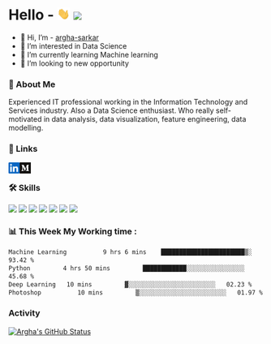 


# Hello - <img src="https://raw.githubusercontent.com/argha-sarkar/argha-sarkar/main/ImageFolder/hand.gif" width="25px"> ![](https://visitor-badge.glitch.me/badge?page_id=argha-sarkar.argha-sarkar)

- 👋 Hi, I’m - [argha-sarkar](https://github.com/argha-sarkar)
- 👀 I’m interested in Data Science
- 🌱 I’m currently learning Machine learning
- 💞️ I’m looking to new opportunity

### 🚀 About Me
Experienced IT professional working in the Information Technology 
and Services industry. Also a Data Science enthusiast. 
Who really self-motivated in data analysis, data visualization, 
feature engineering, data modelling.


### 🔗 Links
<a href="https://www.linkedin.com/in/arghasarkar/">
  <img align="left" alt="Argha's LinkedIN" width="22px" src="https://raw.githubusercontent.com/argha-sarkar/argha-sarkar/a3bdee193bd7bfc401e6b86e0e414eac7a237165/ImageFolder/logo/linkedin.svg" />
</a>

<a href="https://medium.com/@arghasarkar5373/">
  <img align="left" alt="Argha's Medium" width="22px" src="https://raw.githubusercontent.com/argha-sarkar/argha-sarkar/main/ImageFolder/logo/medium-logo-93CDCF6451-seeklogo.com.png" />
</a>

<br>

### 🛠 Skills
![](https://img.shields.io/badge/-Python-blue)
![](https://img.shields.io/badge/-Machine%20Learning-red)
![](https://img.shields.io/badge/-MySQL-blue)
![](https://img.shields.io/badge/-IBM%20DB2-lightgrey)
![](https://img.shields.io/badge/-Visual%20Studio%20Code-blue)
![](https://img.shields.io/badge/-Microsoft%20Office-green)
![](https://img.shields.io/badge/-Photoshop-inactive)

### 📊 **This  Week My Working  time :**
<!--START_SECTION:waka-->
```text
Machine Learning          9 hrs 6 mins    ███████████████████████▒░   93.42 % 
Python         4 hrs 50 mins         ████████████░░░░░░░░░░░░░░░░   45.68 % 
Deep Learning   10 mins         ▓░░░░░░░░░░░░░░░░░░░░░░░░   02.23 % 
Photoshop          10 mins         ▒░░░░░░░░░░░░░░░░░░░░░░░░   01.97 % 
```
<!--END_SECTION:waka-->


### Activity

<a href="https://github.com/argha-sarkar/argha-sarkar">
  <img align="center" src="https://github-readme-stats.vercel.app/api?username=argha-sarkar&show_icons=true&show_owner=true&line_height=27&count_private=true&title_color=bdddff&text_color=1cd6ff&icon_color=ef8539&bg_color=031a1f" alt="Argha's GitHub Status" />
</a>
